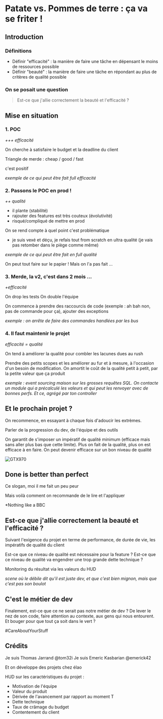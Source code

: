 # Patate vs. Pommes de terre : ça va se friter !

## Introduction

### Définitions

* Définir "efficacité" : la manière de faire une tâche en dépensant le moins de ressources possible
* Définir "beauté" : la manière de faire une tâche en répondant au plus de critères de qualité possible

### On se posait une question

 > Est-ce que j'allie correctement la beauté et l'efficacité ?

## Mise en situation

### 1. POC
_+++ efficacité_

On cherche à satisfaire le budget et la deadline du client

Triangle de merde : cheap / good / fast

c'est positif

_exemple de ce qui peut être fait full efficacité_

### 2. Passons le POC en prod !
_++ qualité_

- il plante (stabilité)
- rajouter des features est très couteux (évolutivité)
- risqué/compliqué de mettre en prod

On se rend compte à quel point c'est problématique

- je suis vexé et déçu, je refais tout from scratch en ultra qualité (je vais
pas retomber dans le piège comme même)

_exemple de ce qui peut être fait en full qualité_

On peut tout faire sur le papier ! Mais on l'a pas fait ...

### 3. Merde, la v2, c'est dans 2 mois ...
_+efficacité_

On drop les tests
On double l'équipe

On commence à prendre des raccourcis de code (exemple : ah bah non, pas de
commande pour ça), ajouter des exceptions

_exemple : on arrête de faire des commandes handlées par les bus_

### 4. Il faut maintenir le projet
_efficacité = qualité_

On tend à améliorer la qualité pour combler les lacunes dues au rush

Prendre des petits scopes et les améliorer au fur et à mesure, à l'occasion d'un
besoin de modification. On amortit le coût de la qualité petit à petit, par la
petite valeur que ça produit

_exemple : event sourcing maison sur les grosses requêtes SQL. On contacte un
module qui a précalculé les valeurs et qui peut les renvoyer avec de bonnes
perfs. Et ce, agrégé par ton controller_

## Et le prochain projet ?

On recommence, en essayant à chaque fois d'adoucir les extrèmes.

Parler de la progression du dev, de l'équipe et des outils

On garantit de s'imposer un impératif de qualité minimum (efficace mais sans
aller plus bas que cette limite).
Plus on fait de la qualité, plus on est efficace à en faire.
On peut devenir efficace sur un bon niveau de qualité

![GTX970]()

## Done is better than perfect

Ce slogan, moi il me fait un peu peur

Mais voilà comment on recommande de le lire et l'appliquer

\*Nothing like a BBC

## Est-ce que j'allie correctement la beauté et l'efficacité ?

Suivant l'exigence du projet en terme de performance, de durée de vie, les
impératifs de qualité du client

Est-ce que ce niveau de qualité est nécessaire pour la feature ?
Est-ce que ce niveau de qualité va engendrer une trop grande dette technique ?

Monitoring du résultat via les valeurs du HUD

_scene où le débile dit qu'il est juste dev, et que c'est bien mignon, mais que
c'est pas son boulot_

## C'est le métier de dev

Finalement, est-ce que ce ne serait pas notre métier de dev ?
De lever le nez de son code, faire attention au contexte, aux gens qui nous
entourent. Et bouger pour que tout ça soit dans le vert ?

\#CareAboutYourStuff

## Crédits

Je suis Thomas Jarrand @tom32i
Je suis Emeric Kasbarian @emerick42

Et on développe des projets chez élao





HUD sur les caractéristiques du projet :
* Motivation de l'équipe
* Valeur du produit
* Dérivée de l'avancement par rapport au moment T
* Dette technique
* Taux de crâmage du budget
* Contentement du client
